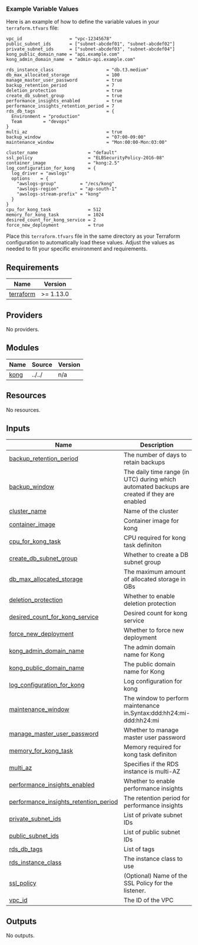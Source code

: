 <!-- BEGIN_TF_DOCS -->
### Example Variable Values

Here is an example of how to define the variable values in your `terraform.tfvars` file:

```hcl
vpc_id                  = "vpc-12345678"
public_subnet_ids       = ["subnet-abcdef01", "subnet-abcdef02"]
private_subnet_ids      = ["subnet-abcdef03", "subnet-abcdef04"]
kong_public_domain_name = "api.example.com"
kong_admin_domain_name  = "admin-api.example.com"

rds_instance_class                    = "db.t3.medium"
db_max_allocated_storage              = 100
manage_master_user_password           = true
backup_retention_period               = 7
deletion_protection                   = true
create_db_subnet_group                = true
performance_insights_enabled          = true
performance_insights_retention_period = 7
rds_db_tags                           = {
  Environment = "production"
  Team        = "devops"
}
multi_az                              = true
backup_window                         = "07:00-09:00"
maintenance_window                    = "Mon:00:00-Mon:03:00"

cluster_name                   = "default"
ssl_policy                     = "ELBSecurityPolicy-2016-08"
container_image                = "kong:2.5"
log_configuration_for_kong     = {
  log_driver = "awslogs"
  options    = {
    "awslogs-group"         = "/ecs/kong"
    "awslogs-region"        = "ap-south-1"
    "awslogs-stream-prefix" = "kong"
  }
}
cpu_for_kong_task              = 512
memory_for_kong_task           = 1024
desired_count_for_kong_service = 2
force_new_deployment           = true
```

Place this `terraform.tfvars` file in the same directory as your Terraform configuration to automatically load these values. Adjust the values as needed to fit your specific environment and requirements.

## Requirements

| Name | Version |
|------|---------|
| <a name="requirement_terraform"></a> [terraform](#requirement\_terraform) | >= 1.13.0 |

## Providers

No providers.

## Modules

| Name | Source | Version |
|------|--------|---------|
| <a name="module_kong"></a> [kong](#module\_kong) | ../../ | n/a |

## Resources

No resources.

## Inputs

| Name | Description | Type | Default | Required |
|------|-------------|------|---------|:--------:|
| <a name="input_backup_retention_period"></a> [backup\_retention\_period](#input\_backup\_retention\_period) | The number of days to retain backups | `number` | n/a | yes |
| <a name="input_backup_window"></a> [backup\_window](#input\_backup\_window) | The daily time range (in UTC) during which automated backups are created if they are enabled | `string` | n/a | yes |
| <a name="input_cluster_name"></a> [cluster\_name](#input\_cluster\_name) | Name of the cluster | `string` | n/a | yes |
| <a name="input_container_image"></a> [container\_image](#input\_container\_image) | Container image for kong | `string` | n/a | yes |
| <a name="input_cpu_for_kong_task"></a> [cpu\_for\_kong\_task](#input\_cpu\_for\_kong\_task) | CPU required for kong task definiton | `number` | n/a | yes |
| <a name="input_create_db_subnet_group"></a> [create\_db\_subnet\_group](#input\_create\_db\_subnet\_group) | Whether to create a DB subnet group | `bool` | n/a | yes |
| <a name="input_db_max_allocated_storage"></a> [db\_max\_allocated\_storage](#input\_db\_max\_allocated\_storage) | The maximum amount of allocated storage in GBs | `number` | n/a | yes |
| <a name="input_deletion_protection"></a> [deletion\_protection](#input\_deletion\_protection) | Whether to enable deletion protection | `bool` | n/a | yes |
| <a name="input_desired_count_for_kong_service"></a> [desired\_count\_for\_kong\_service](#input\_desired\_count\_for\_kong\_service) | Desired count for kong service | `number` | n/a | yes |
| <a name="input_force_new_deployment"></a> [force\_new\_deployment](#input\_force\_new\_deployment) | Whether to force new deployment | `bool` | n/a | yes |
| <a name="input_kong_admin_domain_name"></a> [kong\_admin\_domain\_name](#input\_kong\_admin\_domain\_name) | The admin domain name for Kong | `string` | n/a | yes |
| <a name="input_kong_public_domain_name"></a> [kong\_public\_domain\_name](#input\_kong\_public\_domain\_name) | The public domain name for Kong | `string` | n/a | yes |
| <a name="input_log_configuration_for_kong"></a> [log\_configuration\_for\_kong](#input\_log\_configuration\_for\_kong) | Log configuration for kong | `any` | n/a | yes |
| <a name="input_maintenance_window"></a> [maintenance\_window](#input\_maintenance\_window) | The window to perform maintenance in.Syntax:ddd:hh24:mi-ddd:hh24:mi | `string` | n/a | yes |
| <a name="input_manage_master_user_password"></a> [manage\_master\_user\_password](#input\_manage\_master\_user\_password) | Whether to manage master user password | `bool` | n/a | yes |
| <a name="input_memory_for_kong_task"></a> [memory\_for\_kong\_task](#input\_memory\_for\_kong\_task) | Memory required for kong task definiton | `number` | n/a | yes |
| <a name="input_multi_az"></a> [multi\_az](#input\_multi\_az) | Specifies if the RDS instance is multi-AZ | `bool` | n/a | yes |
| <a name="input_performance_insights_enabled"></a> [performance\_insights\_enabled](#input\_performance\_insights\_enabled) | Whether to enable performance insights | `bool` | n/a | yes |
| <a name="input_performance_insights_retention_period"></a> [performance\_insights\_retention\_period](#input\_performance\_insights\_retention\_period) | The retention period for performance insights | `number` | n/a | yes |
| <a name="input_private_subnet_ids"></a> [private\_subnet\_ids](#input\_private\_subnet\_ids) | List of private subnet IDs | `list(string)` | n/a | yes |
| <a name="input_public_subnet_ids"></a> [public\_subnet\_ids](#input\_public\_subnet\_ids) | List of public subnet IDs | `list(string)` | n/a | yes |
| <a name="input_rds_db_tags"></a> [rds\_db\_tags](#input\_rds\_db\_tags) | List of tags | `map(string)` | n/a | yes |
| <a name="input_rds_instance_class"></a> [rds\_instance\_class](#input\_rds\_instance\_class) | The instance class to use | `string` | n/a | yes |
| <a name="input_ssl_policy"></a> [ssl\_policy](#input\_ssl\_policy) | (Optional) Name of the SSL Policy for the listener. | `string` | n/a | yes |
| <a name="input_vpc_id"></a> [vpc\_id](#input\_vpc\_id) | The ID of the VPC | `string` | n/a | yes |

## Outputs

No outputs.
<!-- END_TF_DOCS -->
